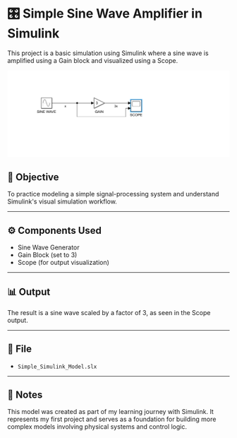 # 🎛️ Simple Sine Wave Amplifier in Simulink

This project is a basic simulation using Simulink where a sine wave is amplified using a Gain block and visualized using a Scope.

![Simulink Model](simulink_model.png)


## 🎯 Objective  
To practice modeling a simple signal-processing system and understand Simulink's visual simulation workflow.

---

## ⚙️ Components Used  
- Sine Wave Generator  
- Gain Block (set to 3)  
- Scope (for output visualization)

---

## 📊 Output  
The result is a sine wave scaled by a factor of 3, as seen in the Scope output.

---

## 📁 File  
- `Simple_Simulink_Model.slx`

---

## 📝 Notes  
This model was created as part of my learning journey with Simulink. It represents my first project and serves as a foundation for building more complex models involving physical systems and control logic.
